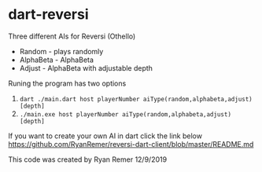 # dart-reversi
Three different AIs for Reversi (Othello)
 * Random - plays randomly
 * AlphaBeta - AlphaBeta
 * Adjust - AlphaBeta with adjustable depth
 
 Runing the program has two options
  1. `dart ./main.dart host playerNumber aiType(random,alphabeta,adjust) [depth]`
  2. `./main.exe host playerNumber aiType(random,alphabeta,adjust) [depth]`
  
  If you want to create your own AI in dart click the link below
  https://github.com/RyanRemer/reversi-dart-client/blob/master/README.md
  
  This code was created by Ryan Remer 12/9/2019
